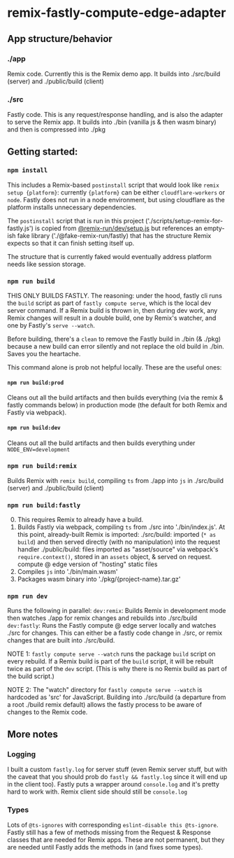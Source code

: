 # remix-fastly-compute-edge-adapter

## App structure/behavior

### ./app
Remix code. Currently this is the Remix demo app. It builds into ./src/build (server) and ./public/build (client)

### ./src
Fastly code. This is any request/response handling, and is also the adapter to serve the Remix app. It builds into ./bin (vanilla js & then wasm binary) and then is compressed into ./pkg

## Getting started:

### `npm install`

This includes a Remix-based `postinstall` script that would look like `remix setup {platform}`: currently `{platform}` can be either `cloudflare-workers` or `node`. Fastly does not run in a node environment, but using cloudflare as the platform installs unnecessary dependencies.

The `postinstall` script that is run in this project ('./scripts/setup-remix-for-fastly.js') is copied from [@remix-run/dev/setup.js](https://github.com/remix-run/remix/blob/main/packages/remix-dev/setup.ts) but references an empty-ish fake library ('./@fake-remix-run/fastly) that has the structure Remix expects so that it can finish setting itself up.

The structure that is currently faked would eventually address platform needs like session storage.

### `npm run build`

THIS ONLY BUILDS FASTLY. The reasoning: under the hood, fastly cli runs the `build` script as part of `fastly compute serve`, which is the local dev server command. If a Remix build is thrown in, then during dev work, any Remix changes will result in a double build, one by Remix's watcher, and one by Fastly's `serve --watch`.

Before building, there's a `clean` to remove the Fastly build in ./bin (& ./pkg) because a new build can error silently and not replace the old build in ./bin. Saves you the heartache.

This command alone is prob not helpful locally. These are the useful ones:

#### `npm run build:prod`

Cleans out all the build artifacts and then builds everything (via the remix & fastly commands below) in production mode (the default for both Remix and Fastly via webpack).

#### `npm run build:dev`

Cleans out all the build artifacts and then builds everything under `NODE_ENV=development`

### `npm run build:remix`

Builds Remix with `remix build`, compiling `ts` from ./app into `js` in ./src/build (server) and ./public/build (client)

###  `npm run build:fastly`

0. This requires Remix to already have a build.
1. Builds Fastly via webpack, compiling `ts` from ./src into './bin/index.js'. At this point, already-built Remix is imported:
  ./src/build: imported (`* as build`) and then served directly (with no manipulation) into the request handler
  ./public/build: files imported as "asset/source" via webpack's `require.context()`, stored in an `assets` object, & served on request. compute @ edge version of "hosting" static files
2. Compiles `js` into './bin/main.wasm'
3. Packages wasm binary into './pkg/{project-name}.tar.gz'

### `npm run dev`

Runs the following in parallel:
`dev:remix`: Builds Remix in development mode then watches ./app for remix changes and rebuilds into ./src/build
`dev:fastly`: Runs the Fastly compute @ edge server locally and watches ./src for changes. This can either be a fastly code change in ./src, or remix changes that are built into ./src/build.

NOTE 1: `fastly compute serve --watch` runs the package `build` script on every rebuild. If a Remix build is part of the `build` script, it will be rebuilt twice as part of the `dev` script. (This is why there is no Remix build as part of the build script.)

NOTE 2: The "watch" directory for `fastly compute serve --watch` is hardcoded as 'src' for JavaScript. Building into ./src/build (a departure from a root ./build remix default) allows the fastly process to be aware of changes to the Remix code.

## More notes

### Logging
I built a custom `fastly.log` for server stuff (even Remix server stuff, but with the caveat that you should prob do `fastly && fastly.log` since it will end up in the client too).  Fastly puts a wrapper around `console.log` and it's pretty hard to work with. Remix client side should still be `console.log`

### Types
Lots of `@ts-ignores` with corresponding `eslint-disable this @ts-ignore`. Fastly still has a few of methods missing from the Request & Response classes that are needed for Remix apps. These are not permanent, but they are needed until Fastly adds the methods in (and fixes some types).
